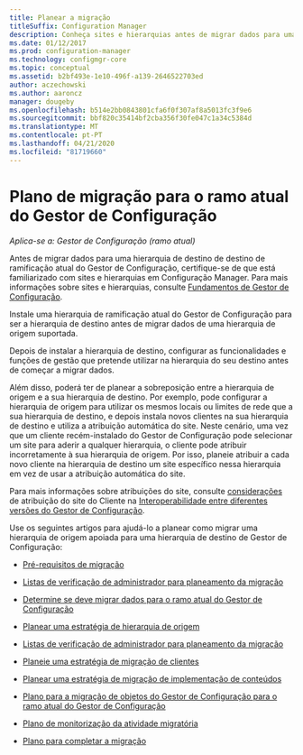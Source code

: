 ```yaml
---
title: Planear a migração
titleSuffix: Configuration Manager
description: Conheça sites e hierarquias antes de migrar dados para uma hierarquia de destino de destino de ramificação do Gestor de Configuração.
ms.date: 01/12/2017
ms.prod: configuration-manager
ms.technology: configmgr-core
ms.topic: conceptual
ms.assetid: b2bf493e-1e10-496f-a139-2646522703ed
author: aczechowski
ms.author: aaroncz
manager: dougeby
ms.openlocfilehash: b514e2bb0843801cfa6f0f307af8a5013fc3f9e6
ms.sourcegitcommit: bbf820c35414bf2cba356f30fe047c1a34c5384d
ms.translationtype: MT
ms.contentlocale: pt-PT
ms.lasthandoff: 04/21/2020
ms.locfileid: "81719660"
---
```

# <a name="plan-for-migration-to-configuration-manager-current-branch"></a>Plano de migração para o ramo atual do Gestor de Configuração

*Aplica-se a: Gestor de Configuração (ramo atual)*

Antes de migrar dados para uma hierarquia de destino de destino de ramificação atual do Gestor de Configuração, certifique-se de que está familiarizado com sites e hierarquias em Configuração Manager. Para mais informações sobre sites e hierarquias, consulte [Fundamentos de Gestor de Configuração](../../core/understand/fundamentals.md).  

Instale uma hierarquia de ramificação atual do Gestor de Configuração para ser a hierarquia de destino antes de migrar dados de uma hierarquia de origem suportada.  

Depois de instalar a hierarquia de destino, configurar as funcionalidades e funções de gestão que pretende utilizar na hierarquia do seu destino antes de começar a migrar dados.  

Além disso, poderá ter de planear a sobreposição entre a hierarquia de origem e a sua hierarquia de destino. Por exemplo, pode configurar a hierarquia de origem para utilizar os mesmos locais ou limites de rede que a sua hierarquia de destino, e depois instala novos clientes na sua hierarquia de destino e utiliza a atribuição automática do site. Neste cenário, uma vez que um cliente recém-instalado do Gestor de Configuração pode selecionar um site para aderir a qualquer hierarquia, o cliente pode atribuir incorretamente à sua hierarquia de origem. Por isso, planeie atribuir a cada novo cliente na hierarquia de destino um site específico nessa hierarquia em vez de usar a atribuição automática do site.  

Para mais informações sobre atribuições do site, consulte [considerações](../../core/plan-design/hierarchy/interoperability-between-different-versions.md#BKMK_SupConfigSiteAssignment) de atribuição do site do Cliente na [Interoperabilidade entre diferentes versões do Gestor de Configuração](../../core/plan-design/hierarchy/interoperability-between-different-versions.md).  

Use os seguintes artigos para ajudá-lo a planear como migrar uma hierarquia de origem apoiada para uma hierarquia de destino de Gestor de Configuração:

-   [Pré-requisitos de migração](../../core/migration/prerequisites-for-migration.md)  

-   [Listas de verificação de administrador para planeamento da migração](../../core/migration/administrator-checklists-for-migration-planning.md)  

-   [Determine se deve migrar dados para o ramo atual do Gestor de Configuração](../../core/migration/determine-whether-to-migrate-data.md)  

-   [Planear uma estratégia de hierarquia de origem](../../core/migration/planning-a-source-hierarchy-strategy.md)  

-   [Listas de verificação de administrador para planeamento da migração](../../core/migration/administrator-checklists-for-migration-planning.md)  

-   [Planeie uma estratégia de migração de clientes](../../core/migration/planning-a-client-migration-strategy.md)  

-   [Planear uma estratégia de migração de implementação de conteúdos](../../core/migration/planning-a-content-deployment-migration-strategy.md)  

-   [Plano para a migração de objetos do Gestor de Configuração para o ramo atual do Gestor de Configuração](../../core/migration/planning-for-the-migration-of-objects.md)  

-   [Plano de monitorização da atividade migratória](../../core/migration/planning-to-monitor-migration-activity.md)  

-   [Plano para completar a migração](../../core/migration/planning-to-complete-migration.md)  
